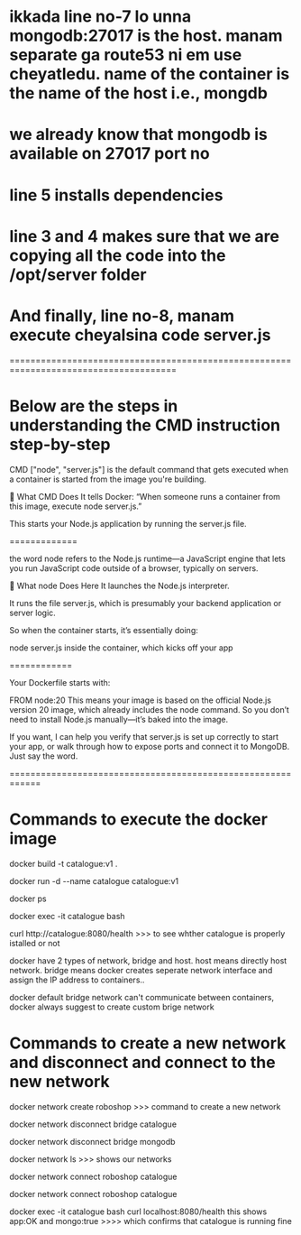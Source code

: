 # ikkada line no-7 lo unna mongodb:27017 is the host. manam separate ga route53 ni em use cheyatledu. name of the container is the name of the host i.e., mongdb
# we already know that mongodb is available on 27017 port no
# line 5 installs dependencies
# line 3 and 4 makes sure that we are copying all the code into the /opt/server folder 
# And finally, line no-8, manam execute cheyalsina code server.js

======================================================================================
# Below are the steps in understanding the CMD instruction step-by-step

CMD ["node", "server.js"]
is the default command that gets executed when a container is started from the image you're building.

🧠 What CMD Does
It tells Docker: “When someone runs a container from this image, execute node server.js.”

This starts your Node.js application by running the server.js file.


=============

the word node refers to the Node.js runtime—a JavaScript engine that lets you run JavaScript code outside of a browser, typically on servers.

🧠 What node Does Here
It launches the Node.js interpreter.

It runs the file server.js, which is presumably your backend application or server logic.

So when the container starts, it’s essentially doing:

node server.js
inside the container, which kicks off your app

============

Your Dockerfile starts with:


FROM node:20
This means your image is based on the official Node.js version 20 image, which already includes the node command. So you don’t need to install Node.js manually—it’s baked into the image.

If you want, I can help you verify that server.js is set up correctly to start your app, or walk through how to expose ports and connect it to MongoDB. Just say the word.

============================================================


# Commands to execute the docker image

docker build -t catalogue:v1 .

docker run -d --name catalogue catalogue:v1

docker ps

docker exec -it catalogue bash

curl http://catalogue:8080/health   >>> to see whther catalogue is properly istalled or not

docker have 2 types of network, bridge and host. host means directly host network. bridge means docker creates seperate network interface and assign the IP address to containers..

docker default bridge network can't communicate between containers, docker always suggest to create custom brige network



# Commands to create a new network and disconnect and connect to the new network

docker network create roboshop  >>>  command to create a new network

docker network disconnect bridge catalogue

docker network disconnect bridge mongodb

docker network ls >>> shows our networks


docker network connect roboshop catalogue

docker network connect roboshop catalogue

docker exec -it catalogue bash
curl localhost:8080/health
this shows app:OK and mongo:true   >>>> which confirms that catalogue is running fine





